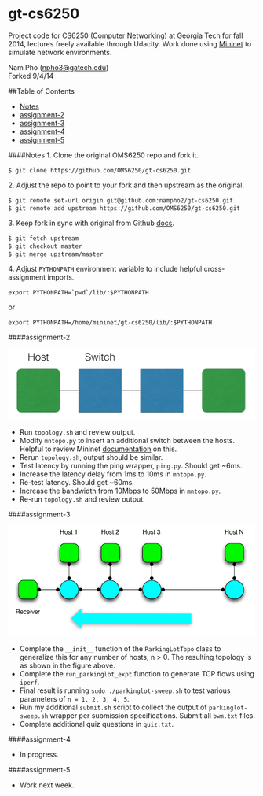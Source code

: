 gt-cs6250
=========

Project code for CS6250 (Computer Networking) at Georgia Tech for fall 2014, lectures freely available through Udacity. Work done using [Mininet](https://github.com/mininet/mininet/wiki/Introduction-to-Mininet) to simulate network environments.

Nam Pho (npho3@gatech.edu) <br />
Forked 9/4/14



##Table of Contents
- [Notes](#notes)
- [assignment-2](#assignment-2)
- [assignment-3](#assignment-3)
- [assignment-4](#assignment-4)
- [assignment-5](#assignment-5)



####Notes
1\. Clone the original OMS6250 repo and fork it.

```
$ git clone https://github.com/OMS6250/gt-cs6250.git
```

2\. Adjust the repo to point to your fork and then upstream as the original.

```
$ git remote set-url origin git@github.com:nampho2/gt-cs6250.git
$ git remote add upstream https://github.com/OMS6250/gt-cs6250.git
```

3\. Keep fork in sync with original from Github [docs](https://help.github.com/articles/syncing-a-fork).

```
$ git fetch upstream
$ git checkout master
$ git merge upstream/master
```

4\. Adjust `PYTHONPATH` environment variable to include helpful cross-assignment imports.

```
export PYTHONPATH=`pwd`/lib/:$PYTHONPATH
```

or

```
export PYTHONPATH=/home/mininet/gt-cs6250/lib/:$PYTHONPATH
```



####assignment-2

![assignment-2-topology](img/assignment-2a.gif)

- Run `topology.sh` and review output.
- Modify `mntopo.py` to insert an additional switch between the hosts. Helpful to review Mininet [documentation](https://github.com/mininet/mininet/wiki/Introduction-to-Mininet#wiki-creating) on this.
- Rerun `topology.sh`, output should be similar.
- Test latency by running the ping wrapper, `ping.py`. Should get ~6ms.
- Increase the latency delay from 1ms to 10ms in `mntopo.py`.
- Re-test latency. Should get ~60ms.
- Increase the bandwidth from 10Mbps to 50Mbps in `mntopo.py`.
- Re-run `topology.sh` and review output.


####assignment-3

![assignment-3-topology](img/assignment-3a.gif)

- Complete the `__init__` function of the `ParkingLotTopo` class to generalize this for any number of hosts, n > 0. The resulting topology is as shown in the figure above.
- Complete the `run_parkinglot_expt` function to generate TCP flows using `iperf`. 
- Final result is running `sudo ./parkinglot-sweep.sh` to test various parameters of `n = 1, 2, 3, 4, 5`.
- Run my additional `submit.sh` script to collect the output of `parkinglot-sweep.sh` wrapper per submission specifications. Submit all `bwm.txt` files.
- Complete additional quiz questions in `quiz.txt`.


####assignment-4

- In progress.


####assignment-5

- Work next week.


